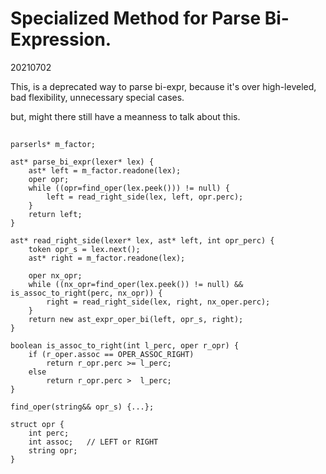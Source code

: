 
# Specialized Method for Parse Bi-Expression.
20210702

This, is a deprecated way to parse bi-expr, because it's over high-leveled, bad flexibility, unnecessary special cases.

but, might there still have a meanness to talk about this.

##

    parserls* m_factor;

    ast* parse_bi_expr(lexer* lex) {
        ast* left = m_factor.readone(lex);
        oper opr;
        while ((opr=find_oper(lex.peek())) != null) {
            left = read_right_side(lex, left, opr.perc);
        }
        return left;
    }

    ast* read_right_side(lexer* lex, ast* left, int opr_perc) {
        token opr_s = lex.next();
        ast* right = m_factor.readone(lex);

        oper nx_opr;
        while ((nx_opr=find_oper(lex.peek()) != null) && is_assoc_to_right(perc, nx_opr)) {
            right = read_right_side(lex, right, nx_oper.perc);
        }
        return new ast_expr_oper_bi(left, opr_s, right);
    }

    boolean is_assoc_to_right(int l_perc, oper r_opr) {
        if (r_oper.assoc == OPER_ASSOC_RIGHT)
            return r_opr.perc >= l_perc;
        else
            return r_opr.perc >  l_perc;
    }

    find_oper(string&& opr_s) {...};

    struct opr {
        int perc;
        int assoc;   // LEFT or RIGHT
        string opr;
    }